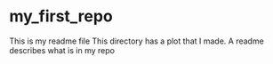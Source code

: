 # my_first_repo
This is my readme file
This directory has a plot that I made. 
A readme describes what is in my repo
